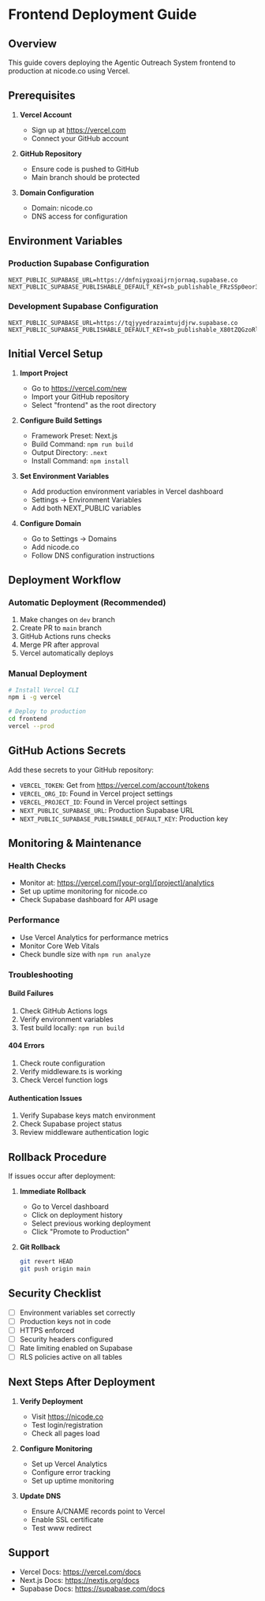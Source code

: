 # Frontend Deployment Guide

## Overview
This guide covers deploying the Agentic Outreach System frontend to production at nicode.co using Vercel.

## Prerequisites

1. **Vercel Account**
   - Sign up at https://vercel.com
   - Connect your GitHub account

2. **GitHub Repository**
   - Ensure code is pushed to GitHub
   - Main branch should be protected

3. **Domain Configuration**
   - Domain: nicode.co
   - DNS access for configuration

## Environment Variables

### Production Supabase Configuration
```
NEXT_PUBLIC_SUPABASE_URL=https://dmfniygxoaijrnjornaq.supabase.co
NEXT_PUBLIC_SUPABASE_PUBLISHABLE_DEFAULT_KEY=sb_publishable_FRzSSp0eor3QnuvR1xm9Iw__MTjWqfx
```

### Development Supabase Configuration
```
NEXT_PUBLIC_SUPABASE_URL=https://tqjyyedrazaimtujdjrw.supabase.co
NEXT_PUBLIC_SUPABASE_PUBLISHABLE_DEFAULT_KEY=sb_publishable_X80tZQGzoRlM6oIsqGLvhg_ZRKE1fMi
```

## Initial Vercel Setup

1. **Import Project**
   - Go to https://vercel.com/new
   - Import your GitHub repository
   - Select "frontend" as the root directory

2. **Configure Build Settings**
   - Framework Preset: Next.js
   - Build Command: `npm run build`
   - Output Directory: `.next`
   - Install Command: `npm install`

3. **Set Environment Variables**
   - Add production environment variables in Vercel dashboard
   - Settings → Environment Variables
   - Add both NEXT_PUBLIC variables

4. **Configure Domain**
   - Go to Settings → Domains
   - Add nicode.co
   - Follow DNS configuration instructions

## Deployment Workflow

### Automatic Deployment (Recommended)
1. Make changes on `dev` branch
2. Create PR to `main` branch
3. GitHub Actions runs checks
4. Merge PR after approval
5. Vercel automatically deploys

### Manual Deployment
```bash
# Install Vercel CLI
npm i -g vercel

# Deploy to production
cd frontend
vercel --prod
```

## GitHub Actions Secrets

Add these secrets to your GitHub repository:
- `VERCEL_TOKEN`: Get from https://vercel.com/account/tokens
- `VERCEL_ORG_ID`: Found in Vercel project settings
- `VERCEL_PROJECT_ID`: Found in Vercel project settings
- `NEXT_PUBLIC_SUPABASE_URL`: Production Supabase URL
- `NEXT_PUBLIC_SUPABASE_PUBLISHABLE_DEFAULT_KEY`: Production key

## Monitoring & Maintenance

### Health Checks
- Monitor at: https://vercel.com/[your-org]/[project]/analytics
- Set up uptime monitoring for nicode.co
- Check Supabase dashboard for API usage

### Performance
- Use Vercel Analytics for performance metrics
- Monitor Core Web Vitals
- Check bundle size with `npm run analyze`

### Troubleshooting

#### Build Failures
1. Check GitHub Actions logs
2. Verify environment variables
3. Test build locally: `npm run build`

#### 404 Errors
1. Check route configuration
2. Verify middleware.ts is working
3. Check Vercel function logs

#### Authentication Issues
1. Verify Supabase keys match environment
2. Check Supabase project status
3. Review middleware authentication logic

## Rollback Procedure

If issues occur after deployment:

1. **Immediate Rollback**
   - Go to Vercel dashboard
   - Click on deployment history
   - Select previous working deployment
   - Click "Promote to Production"

2. **Git Rollback**
   ```bash
   git revert HEAD
   git push origin main
   ```

## Security Checklist

- [ ] Environment variables set correctly
- [ ] Production keys not in code
- [ ] HTTPS enforced
- [ ] Security headers configured
- [ ] Rate limiting enabled on Supabase
- [ ] RLS policies active on all tables

## Next Steps After Deployment

1. **Verify Deployment**
   - Visit https://nicode.co
   - Test login/registration
   - Check all pages load

2. **Configure Monitoring**
   - Set up Vercel Analytics
   - Configure error tracking
   - Set up uptime monitoring

3. **Update DNS**
   - Ensure A/CNAME records point to Vercel
   - Enable SSL certificate
   - Test www redirect

## Support

- Vercel Docs: https://vercel.com/docs
- Next.js Docs: https://nextjs.org/docs
- Supabase Docs: https://supabase.com/docs
